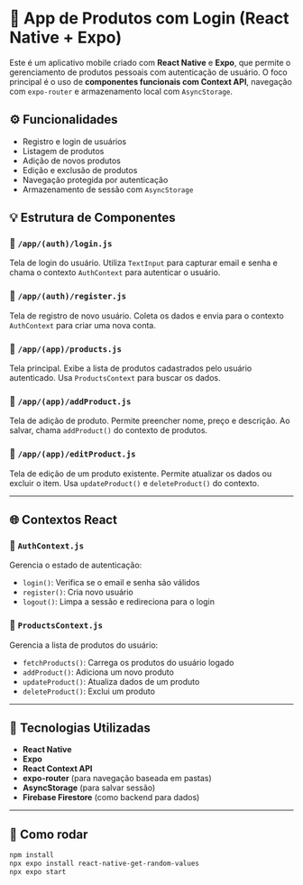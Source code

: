 # 🛒 App de Produtos com Login (React Native + Expo)

Este é um aplicativo mobile criado com **React Native** e **Expo**, que permite o gerenciamento de produtos pessoais com autenticação de usuário. O foco principal é o uso de **componentes funcionais com Context API**, navegação com `expo-router` e armazenamento local com `AsyncStorage`.

## ⚙️ Funcionalidades

- Registro e login de usuários
- Listagem de produtos
- Adição de novos produtos
- Edição e exclusão de produtos
- Navegação protegida por autenticação
- Armazenamento de sessão com `AsyncStorage`

## 💡 Estrutura de Componentes

### 📁 `/app/(auth)/login.js`

Tela de login do usuário. Utiliza `TextInput` para capturar email e senha e chama o contexto `AuthContext` para autenticar o usuário.

### 📁 `/app/(auth)/register.js`

Tela de registro de novo usuário. Coleta os dados e envia para o contexto `AuthContext` para criar uma nova conta.

### 📁 `/app/(app)/products.js`

Tela principal. Exibe a lista de produtos cadastrados pelo usuário autenticado. Usa `ProductsContext` para buscar os dados.

### 📁 `/app/(app)/addProduct.js`

Tela de adição de produto. Permite preencher nome, preço e descrição. Ao salvar, chama `addProduct()` do contexto de produtos.

### 📁 `/app/(app)/editProduct.js`

Tela de edição de um produto existente. Permite atualizar os dados ou excluir o item. Usa `updateProduct()` e `deleteProduct()` do contexto.

---

## 🌐 Contextos React

### 📄 `AuthContext.js`

Gerencia o estado de autenticação:
- `login()`: Verifica se o email e senha são válidos
- `register()`: Cria novo usuário
- `logout()`: Limpa a sessão e redireciona para o login

### 📄 `ProductsContext.js`

Gerencia a lista de produtos do usuário:
- `fetchProducts()`: Carrega os produtos do usuário logado
- `addProduct()`: Adiciona um novo produto
- `updateProduct()`: Atualiza dados de um produto
- `deleteProduct()`: Exclui um produto

---

## 🧠 Tecnologias Utilizadas

- **React Native**
- **Expo**
- **React Context API**
- **expo-router** (para navegação baseada em pastas)
- **AsyncStorage** (para salvar sessão)
- **Firebase Firestore** (como backend para dados)

---

## 🚀 Como rodar

```bash
npm install
npx expo install react-native-get-random-values
npx expo start
